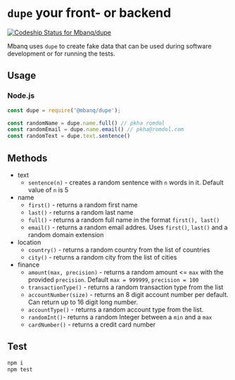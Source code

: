 # `dupe` your front- or backend
[![Codeship Status for Mbanq/dupe](https://app.codeship.com/projects/823affc0-1592-0137-50f9-425cf757dd68/status?branch=develop)](https://app.codeship.com/projects/327760)

Mbanq uses `dupe` to create fake data that can be used during software
development or for running the tests.

## Usage

### Node.js

```js
const dupe = require('@mbanq/dupe');

const randomName = dupe.name.full() // pkha romdol
const randomEmail = dupe.name.email() // pkha@romdol.com
const randomText = dupe.text.sentence()
```


## Methods
- text
  - `sentence(n)` - creates a random sentence with `n` words in it. Default
    value of `n` is 5
- name
   - `first()` - returns a random first name
   - `last()` - returns a random last name
   - `full()` - returns a random full name in the format `first(), last()`
   - `email()` - returns a random email addres. Uses `first()`, `last()` and
     a random domain extension
- location
  - `country()` - returns a random country from the list of countries
  - `city()` - returns a random city from the list of cities
- finance
  - `amount(max, precision)` - returns a random amount <= `max` with the
    provided `precision`. Default `max = 999999`, `precision = 100`
  - `transactionType()` - returns a random transaction type from the list
  - `accountNumber(size)` - returns an 8 digit account number per default.  Can return up to 16 digit long number.
  - `accountType()` - returns a random account type from the list.
  - `randomInt()`- returns a random Integer between a `min` and a `max`
  - `cardNumber()` - returns a credit card number

## Test
```bash
npm i
npm test
```
